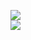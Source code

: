 [![](https://img.shields.io/badge/Made%20With-Github%20Spray-lightgrey.svg?style=for-the-badge&logo=github)](https://github.com/Annihil/github-spray#22843)  
[![](https://i.imgur.com/2DrTn0Z.gif)](https://github.com/Annihil/github-spray)
